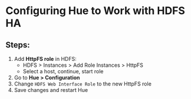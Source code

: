 # Configuring Hue to Work with HDFS HA

## Steps:
1. Add **HttpFS role** in HDFS:
   - HDFS > Instances > Add Role Instances > HttpFS
   - Select a host, continue, start role
2. Go to **Hue > Configuration**
3. Change `HDFS Web Interface Role` to the new HttpFS role
4. Save changes and restart Hue

